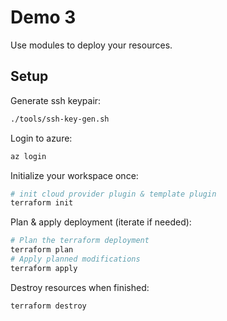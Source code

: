 # Demo 3
Use modules to deploy your resources.

## Setup
Generate ssh keypair:
```bash
./tools/ssh-key-gen.sh
```

Login to azure:
```bash
az login
```

Initialize your workspace once:
```bash
# init cloud provider plugin & template plugin
terraform init
```

Plan & apply deployment (iterate if needed):
```bash
# Plan the terraform deployment
terraform plan
# Apply planned modifications
terraform apply
```

Destroy resources when finished:
```bash
terraform destroy
```
